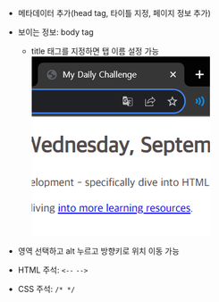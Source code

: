 - 메타데이터 추가(head tag, 타이틀 지정, 페이지 정보 추가)
- 보이는 정보: body tag
    - title 태그를 지정하면 탭 이름 설정 가능
![Alt text](note_image/image-0.png)

- 영역 선택하고 alt 누르고 방향키로 위치 이동 가능
- HTML 주석: `<--` `-->`
- CSS 주석: `/* */`